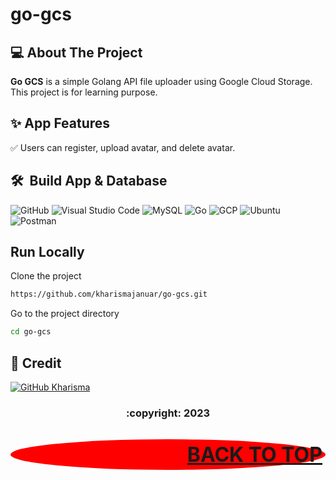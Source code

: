 # go-gcs

## 💻 About The Project

**Go GCS** is a simple Golang API file uploader using Google Cloud Storage. This project is for learning purpose.

## ✨ App Features
:white_check_mark: Users can register, upload avatar, and delete avatar.

## 🛠 &nbsp;Build App & Database

![GitHub](https://img.shields.io/badge/github-%23121011.svg?style=for-the-badge&logo=github&logoColor=white)
![Visual Studio Code](https://img.shields.io/badge/Visual%20Studio%20Code-0078d7.svg?style=for-the-badge&logo=visual-studio-code&logoColor=white)
![MySQL](https://img.shields.io/badge/mysql-%2300f.svg?style=for-the-badge&logo=mysql&logoColor=white)
![Go](https://img.shields.io/badge/go-%2300ADD8.svg?style=for-the-badge&logo=go&logoColor=white)
![GCP](https://img.shields.io/badge/-Google_Cloud_Platform-1a73e8?style=for-the-badge&logo=google-cloud&logoColor=white)
![Ubuntu](https://img.shields.io/badge/Ubuntu-E95420?style=for-the-badge&logo=ubuntu&logoColor=white)
![Postman](https://img.shields.io/badge/Postman-FF6C37?style=for-the-badge&logo=postman&logoColor=white)

## Run Locally

Clone the project

```bash
https://github.com/kharismajanuar/go-gcs.git
```

Go to the project directory

```bash
cd go-gcs
```
## 👥 Credit

[![GitHub Kharisma](https://img.shields.io/badge/-Kharisma-white?style=flat&logo=github&logoColor=black)](https://github.com/kharismajanuar)

<h3>
<p align="center">:copyright: 2023  </p>
</h3>

<p align="right" style="padding: 5px; border-radius: 100%; background-color: red; font-size: 2rem;">
  <b><a href="#go-gcs">BACK TO TOP</a></b>
</p>
